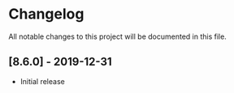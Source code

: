 # Changelog
All notable changes to this project will be documented in this file.

## [8.6.0] - 2019-12-31
- Initial release
